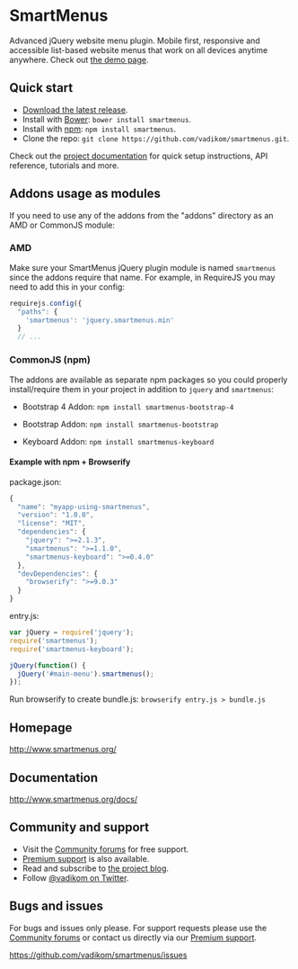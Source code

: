 # SmartMenus

Advanced jQuery website menu plugin. Mobile first, responsive and accessible list-based website menus that work on all devices anytime anywhere.
Check out [the demo page](http://vadikom.github.io/smartmenus/src/demo/).

## Quick start

- [Download the latest release](http://www.smartmenus.org/download/).
- Install with [Bower](http://bower.io): `bower install smartmenus`.
- Install with [npm](https://www.npmjs.com): `npm install smartmenus`.
- Clone the repo: `git clone https://github.com/vadikom/smartmenus.git`.

Check out the [project documentation](http://www.smartmenus.org/docs/) for quick setup instructions, API reference, tutorials and more.

## Addons usage as modules
If you need to use any of the addons from the "addons" directory as an AMD or CommonJS module:

### AMD
Make sure your SmartMenus jQuery plugin module is named `smartmenus` since the addons require that name. For example, in RequireJS you may need to add this in your config:
```javascript
requirejs.config({
  "paths": {
    'smartmenus': 'jquery.smartmenus.min'
  }
  // ...
```

### CommonJS (npm)
The addons are available as separate npm packages so you could properly install/require them in your project in addition to `jquery` and `smartmenus`:

- Bootstrap 4 Addon: `npm install smartmenus-bootstrap-4`

- Bootstrap Addon: `npm install smartmenus-bootstrap`

- Keyboard Addon: `npm install smartmenus-keyboard`

#### Example with npm + Browserify

package.json:
```javascript
{
  "name": "myapp-using-smartmenus",
  "version": "1.0.0",
  "license": "MIT",
  "dependencies": {
    "jquery": ">=2.1.3",
    "smartmenus": ">=1.1.0",
    "smartmenus-keyboard": ">=0.4.0"
  },
  "devDependencies": {
    "browserify": ">=9.0.3"
  }
}
```

entry.js:
```javascript
var jQuery = require('jquery');
require('smartmenus');
require('smartmenus-keyboard');

jQuery(function() {
  jQuery('#main-menu').smartmenus();
});
```

Run browserify to create bundle.js: `browserify entry.js > bundle.js`

## Homepage

<http://www.smartmenus.org/>

## Documentation

<http://www.smartmenus.org/docs/>

## Community and support

- Visit the [Community forums](http://www.smartmenus.org/forums/) for free support.
- [Premium support](http://www.smartmenus.org/support/premium-support/) is also available.
- Read and subscribe to [the project blog](http://www.smartmenus.org/blog/).
- Follow [@vadikom on Twitter](http://twitter.com/vadikom).

## Bugs and issues

For bugs and issues only please. For support requests please use the [Community forums](http://www.smartmenus.org/forums/) or contact us directly via our [Premium support](http://www.smartmenus.org/support/premium-support/).

<https://github.com/vadikom/smartmenus/issues>
